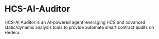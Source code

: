 # HCS-AI-Auditor
HCS-AI Auditor is an AI-powered agent leveraging HCS and advanced static/dynamic analysis tools to provide automate smart contract audits on Hedera.
